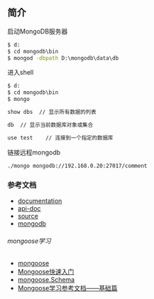 ## 简介


启动MongoDB服务器
```cmd
$ d:
$ cd mongodb\bin
$ mongod -dbpath D:\mongodb\data\db
```

进入shell
```cmd
$ d:
$ cd mongodb\bin
$ mongo
```
```cmd
show dbs  // 显示所有数据的列表

db  // 显示当前数据库对象或集合

use test    // 连接到一个指定的数据库


```

链接远程mongodb
```
./mongo mongodb://192.168.0.20:27017/comment
```


### 参考文档
- [documentation](http://mongodb.github.io/node-mongodb-native/)
- [api-doc](http://mongodb.github.io/node-mongodb-native/2.2/api/)
- [source](https://github.com/mongodb/node-mongodb-native)
- [mongodb](http://www.mongodb.org/)

###### mongoose学习
- [mongoose](http://mongoosejs.com/)
- [Mongoose快速入门](http://cnodejs.org/topic/595d9ad5a4de5625080fe118)
- [mongoose.Schema](https://cnodejs.org/topic/595db14e1b534b4408190a17)
- [Mongoose学习参考文档——基础篇](https://cnodejs.org/topic/504b4924e2b84515770103dd)
